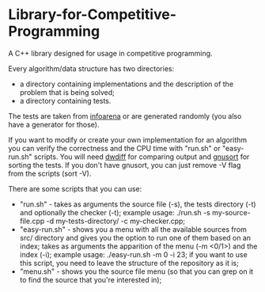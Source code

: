 # Library-for-Competitive-Programming

A C++ library designed for usage in competitive programming.

Every algorithm/data structure has two directories:
* a directory containing implementations and the description of the problem that is being solved;
* a directory containing tests.

The tests are taken from [infoarena](http://www.infoarena.ro/) or are generated randomly (you also have a generator for those).

If you want to modify or create your own implementation for an algorithm you can verify the correctness and the CPU time with "run.sh" or "easy-run.sh" scripts. You will need [dwdiff](https://linux.die.net/man/1/dwdiff) for comparing output and [gnusort](http://superuser.com/questions/349897/ls-version-number-sorting-mac-os-x/349904#349904) for sorting the tests. If you don't have gnusort, you can just remove -V flag from the scripts (sort -V).

There are some scripts that you can use:
* "run.sh" - takes as arguments the source file (-s), the tests directory (-t) and optionally the checker (-t); example usage: ./run.sh -s my-source-file.cpp -d my-tests-directory/ -c my-checker.cpp;
* "easy-run.sh" - shows you a menu with all the available sources from src/ directory and gives you the option to run one of them based on an index; takes as arguments the apparition of the menu (-m <0/1>) and the index (-i); example usage: ./easy-run.sh -m 0 -i 23; if you want to use this script, you need to leave the structure of the repository as it is;
* "menu.sh" - shows you the source file menu (so that you can grep on it to find the source that you're interested in);
